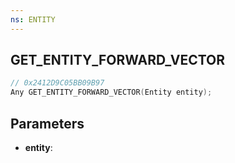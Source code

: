 ```yaml
---
ns: ENTITY
---
```

## GET_ENTITY_FORWARD_VECTOR

```c
// 0x2412D9C05BB09B97
Any GET_ENTITY_FORWARD_VECTOR(Entity entity);
```

## Parameters
* **entity**:
